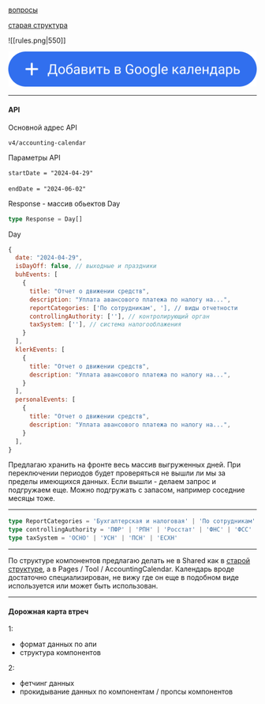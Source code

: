 
[вопросы](questions.md)

[старая структура](old_structure.md)


![[rules.png|550]]

<img src="assets/add_google.png" width="550">

---
#### API

Основной адрес API
```
v4/accounting-calendar
```

Параметры API
```
startDate = "2024-04-29"

endDate = "2024-06-02"
```

Response - массив обьектов Day
```ts
type Response = Day[]
```

Day
```js
{
  date: "2024-04-29",
  isDayOff: false, // выходные и праздники
  buhEvents: [
    {
      title: "Отчет о движении средств",
      description: "Уплата авансового платежа по налогу на...",
      reportCategories: ['По сотрудникам', '], // виды отчетности
      controllingAuthority: [''], // контролирующий орган
      taxSystem: [''], // система налогооблажения
    }
  ],
  klerkEvents: [
    {
      title: "Отчет о движении средств",
      description: "Уплата авансового платежа по налогу на...",
    }
  ],
  personalEvents: [
    {
      title: "Отчет о движении средств",
      description: "Уплата авансового платежа по налогу на...",
    }
  ],
}
```

Предлагаю хранить на фронте весь массив выгруженных дней. При переключении периодов будет проверяться не вышли ли мы за пределы имеющихся данных. Если вышли - делаем запрос и подгружаем еще. Можно подгружать с запасом, например соседние месяцы тоже.

---

```ts
type ReportCategories = 'Бухгалтерская и налоговая' | 'По сотрудникам' | 'Статистическая' | 'Экологическая' | 'Алкогольная'
type controllingAuthority = 'ПФР' | 'РПН' | 'Росстат' | 'ФНС' | 'ФСС' | 'ФСРАР' | 'СФР'
type taxSystem = 'ОСНО' | 'УСН' | 'ПСН' | 'ЕСХН'
```

---

По структуре компонентов предлагаю делать не в Shared как в [старой структуре](old_structure.md), a в Pages / Tool / AccountingCalendar. Календарь вроде достаточно специализирован, не вижу где он еще в подобном виде используется или может быть использован.

---
#### Дорожная карта втреч

1:
- формат данных по апи
- структура компонентов

2:
- фетчинг данных
- прокидывание данных по компонентам / пропсы компонентов